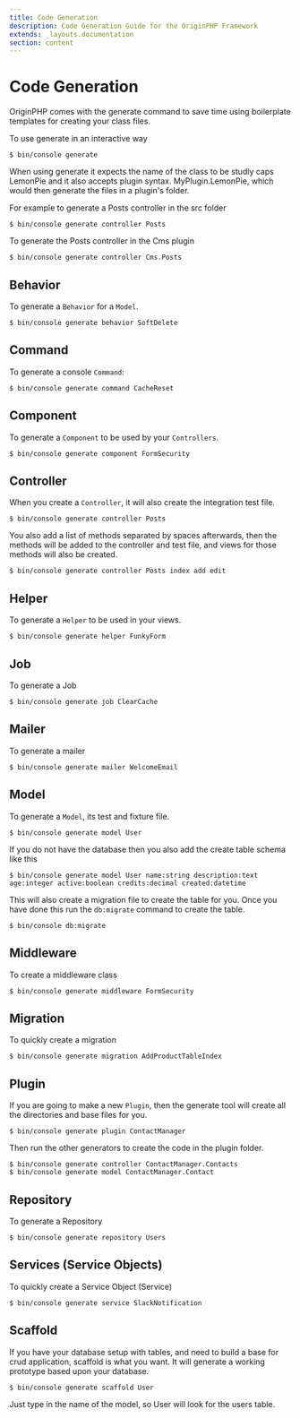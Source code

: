 ```yaml
---
title: Code Generation
description: Code Generation Guide for the OriginPHP Framework
extends: _layouts.documentation
section: content
---
```

# Code Generation

OriginPHP comes with the generate command to save time using boilerplate templates for creating your class files.

To use generate in an interactive way

```linux 
$ bin/console generate
```

When using generate it expects the name of the class to be studly caps LemonPie and it also accepts plugin syntax. MyPlugin.LemonPie, which would then generate the files in a plugin's folder.

For example to generate a Posts controller in the src folder

```linux 
$ bin/console generate controller Posts
```
To generate the Posts controller in the Cms plugin

```linux 
$ bin/console generate controller Cms.Posts
```


## Behavior

To generate a `Behavior` for a `Model`.

```linux 
$ bin/console generate behavior SoftDelete
```

## Command

To generate a console `Command`:

```linux 
$ bin/console generate command CacheReset
```

## Component
To generate a `Component` to be used by your `Controllers`.

```linux 
$ bin/console generate component FormSecurity
```

## Controller

When you create a `Controller`, it will also create the integration test file.

```linux 
$ bin/console generate controller Posts
```

You also add a list of methods separated by spaces afterwards, then the methods will be added to the controller and test file, and views for those methods will also be created.

```linux 
$ bin/console generate controller Posts index add edit
```

## Helper

To generate a `Helper` to be used in your views.

```linux 
$ bin/console generate helper FunkyForm
```

## Job

To generate a Job

```linux 
$ bin/console generate job ClearCache
```

## Mailer

To generate a mailer

```linux 
$ bin/console generate mailer WelcomeEmail
```

## Model

To generate a `Model`, its test and fixture file.

```linux 
$ bin/console generate model User
```

If you do not have the database then you also add the create table schema like this

```linux 
$ bin/console generate model User name:string description:text age:integer active:boolean credits:decimal created:datetime
```

This will also create a migration file to create the table for you. Once you have done this run the `db:migrate` command to create the table.

```linux 
$ bin/console db:migrate
```

## Middleware

To create a middleware class

```linux 
$ bin/console generate middleware FormSecurity
```


## Migration

To quickly create a migration


```linux 
$ bin/console generate migration AddProductTableIndex
```

## Plugin

If you are going to make a new `Plugin`, then the generate tool will create all the directories and base files for you.

```linux 
$ bin/console generate plugin ContactManager
```

Then run the other generators to create the code in the plugin folder.

```linux 
$ bin/console generate controller ContactManager.Contacts
$ bin/console generate model ContactManager.Contact
```

## Repository

To generate a Repository

```linux 
$ bin/console generate repository Users
```

## Services (Service Objects)

To quickly create a Service Object (Service)

```linux 
$ bin/console generate service SlackNotification
```


## Scaffold

If you have your database setup with tables, and need to build a base for crud application, scaffold is what you want. It will generate a working prototype based upon your database.

```linux 
$ bin/console generate scaffold User
```

Just type in the name of the model, so User will look for the users table.